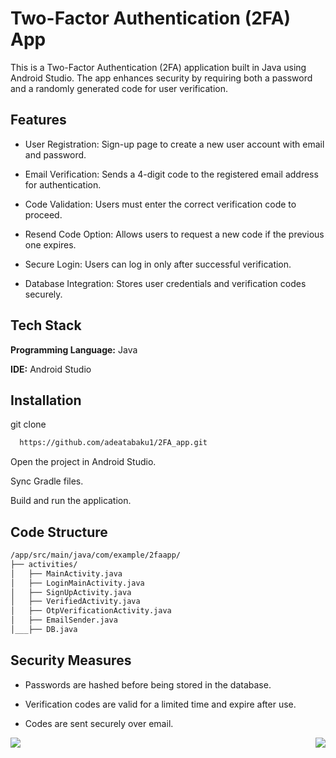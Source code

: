 
# Two-Factor Authentication (2FA) App

This is a Two-Factor Authentication (2FA) application built in Java using Android Studio. The app enhances security by requiring both a password and a randomly generated code for user verification.


## Features

- User Registration: Sign-up page to create a new user account with email and password.

- Email Verification: Sends a 4-digit code to the registered email address for authentication.

- Code Validation: Users must enter the correct verification code to proceed.

- Resend Code Option: Allows users to request a new code if the previous one expires.

- Secure Login: Users can log in only after successful verification.

- Database Integration: Stores user credentials and verification codes securely.


## Tech Stack

**Programming Language:** Java

**IDE:** Android Studio



## Installation


git clone  
```bash
  https://github.com/adeatabaku1/2FA_app.git
```
Open the project in Android Studio.

Sync Gradle files.

Build and run the application.
    
## Code Structure

```bash 
/app/src/main/java/com/example/2faapp/
├── activities/
│   ├── MainActivity.java
│   ├── LoginMainActivity.java
│   ├── SignUpActivity.java
│   ├── VerifiedActivity.java
│   ├── OtpVerificationActivity.java
│   ├── EmailSender.java
│___├── DB.java
```
## Security Measures

- Passwords are hashed before being stored in the database.

- Verification codes are valid for a limited time and expire after use.

- Codes are sent securely over email.


<div style="display: flex; justify-content: space-between;">
  <img src="https://github.com/user-attachments/assets/a509667c-ca65-4134-805d-5f5b0c924cc9">
  <img src="https://github.com/user-attachments/assets/4eeb6a33-98b2-44f1-b70d-a73a4310e921">
</div>


